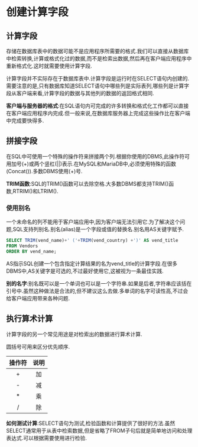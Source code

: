 # 创建计算字段

## 计算字段

存储在数据库表中的数据可能不是应用程序所需要的格式.我们可以直接从数据库中检索转换,计算或格式化过的数据,而不是检索出数据,然后再在客户端应用程序中重新格式化.这时就需要使用计算字段.

计算字段并不实际存在于数据库表中.计算字段是运行时在SELECT语句内创建的.需要注意的是,只有数据库知道SELECT语句中哪些列是实际表列,哪些列是计算字段从客户端来看,计算字段的数据与其他列的数据的返回格式相同.

**客户端与服务器的格式**:在SQL语句内可完成的许多转换和格式化工作都可以直接在客户端应用程序内完成.但一般来说,在数据库服务器上完成这些操作比在客户端中完成要快得多.

## 拼接字段

在SQL中可使用一个特殊的操作符来拼接两个列.根据你使用的DBMS,此操作符可用加号(+)或两个竖杠(||)表示.在MySQL和MariaDB中,必须使用特殊的函数(Concat()).多数DBMS使用(+)号.

**TRIM函数**:SQL的TRIM()函数可以去除空格.大多数DBMS都支持TRIM()函数,RTRIM()和LTRIM().

### 使用别名

一个未命名的列不能用于客户端应用中,因为客户端无法引用它.为了解决这个问题,SQL支持列别名.别名(alias)是一个字段或值的替换名.别名用AS关键字赋予.

```sql
SELECT TRIM(vend_name)+' ('+TRIM(vend_country) +')' AS vend_title
FROM Vendors
ORDER BY vend_name;
```

AS指示SQL创建一个包含指定计算结果的名为vend_title的计算字段.在很多DBMS中,AS关键字是可选的,不过最好使用它,这被视为一条最佳实践.

**别的名字**:别名既可以是一个单词也可以是一个字符串.如果是后者,字符串应该括在引号中.虽然这种做法是合法的,但不建议这么去做.多单词的名字可读性高,不过会给客户端应用带来各种问题.

## 执行算术计算

计算字段的另一个常见用途是对检索出的数据进行算术计算.

圆括号可用来区分优先顺序.

| 操作符 | 说明  |
| :----: | :---: |
|   +    |  加   |
|   -    |  减   |
|   *    |  乘   |
|   /    |  除   |

**如何测试计算**:SELECT语句为测试,检验函数和计算提供了很好的方法.虽然SELECT通常用于从表中检索数据,但是省略了FROM子句后就是简单地访问和处理表达式.可以根据需要使用进行检验.